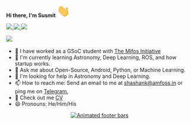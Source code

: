 <p >
	<a> <strong> Hi there, I'm Susmit <img src="https://github.com/ABSphreak/ABSphreak/blob/master/gifs/Hi.gif" width="35px"> </strong></a>
</p>


<p>
<a href="https://twitter.com/SusmitManna5"><img src="https://img.shields.io/badge/twitter-@SusmitManna5-1da1f2?style=flat-square&logo=twitter">  </a>
<a href="https://linkedin.com/in/susmit-manna-b107b31b8/"><img src="https://img.shields.io/badge/linkedin-susmit-manna-b107b31b8?style=flat-square&logo=linkedin">  </a>
<a href="https://github.com/Susm1tt1331/"><img src="https://img.shields.io/badge/website-susm1tt1331.github.io/WeB-1/-1f425f?style=flat-square">  </a>
</p>

![](https://komarev.com/ghpvc/?username=Susm1tt1331)

* 🔭 I have worked as a GSoC student with <a href = "https://mifos.org/">The Mifos Initiative</a>
* :rocket: I'm currently learning Astronomy, Deep Learning, ROS, and how startup works.
* :speech_balloon: Ask me about Open-Source, Android, Python, or Machine Learning.
* :thinking: I'm looking for help in Astronomy and Deep Learning.
* 📫 How to reach me: Send an email to me at [shashank@amfoss.in](mailto:shashank@amfoss.in) or ping me on <a href = "https://t.me/iamsh4shank"> Telegram.</a>
* :page_with_curl: Check out me <a href = "https://iamsh4shank.github.io/docs/cv.pdf">CV</a>
* :smile: Pronouns: He/Him/His </a>



<p align="center"><a href="https://github.com/Susm1tt1331"><img src="https://github-readme-stats.vercel.app/api?username=Susm1tt1331&theme=vision-friendly-dark&show_icons=true&hide_border=true" alt="Animated footer bars" /></a></p>
 
<!--
**robustTechie/robustTechie** is a ✨ _special_ ✨ repository because its `README.md` (this file) appears on your GitHub profile.

Here are some ideas to get you started:

--
